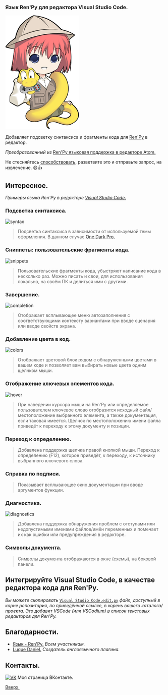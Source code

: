 ​<a id="anchor"></a>

### Язык Ren'Py для редактора Visual Studio Code.

 ![​renpy-logo](https://github.com/YukiiroRu/Miracle_in_the_form/blob/main/dev_files/logo%20base.png)

Добавляет подсветку синтаксиса и фрагменты кода для [Ren'Py](https://www.renpy.org/) в редактор.

 _Преобразованный из_ [Ren'Py языковая поддержка в редакторе Atom.](https://github.com/renpy/language-renpy)

 Не стесняйтесь [способствовать](https://github.com/LuqueDaniel/vscode-language-renpy/blob/master/Contributing.md), разветвите это и отправьте запрос, на извлечение. :smile::thumbsup:

## Интересное.

_Примеры языка Ren'Py в редакторе [Visual Studio Code.](https://code.visualstudio.com/)_

### Подсветка синтаксиса.

![syntax](https://user-images.githubusercontent.com/1286535/40073232-9509274a-5876-11e8-98ff-e14b46bfab8a.gif)

> Подсветка синтаксиса в зависимости от используемой темы оформления. В данном случае [One Dark Pro.](https://marketplace.visualstudio.com/items?itemName=zhuangtongfa.Material-theme)

### Сниппеты: пользовательские фрагменты кода.

![snippets](https://user-images.githubusercontent.com/1286535/40073650-b999c5dc-5877-11e8-8910-596f9e94b281.gif)

> Пользовательские фрагменты кода, убыстряют написание кода в несколько раз. Можно писать и свои, для использования локально, на своём ПК и делиться ими с другими.

### Завершение.

![completion](https://user-images.githubusercontent.com/12246002/137429951-63043065-57c7-4fb2-8bc3-27f69616f439.gif)

> Отображает всплывающее меню автозаполнения с соответствующими контексту вариантами при вводе сценария или вводе свойств экрана.

### Добавление цвета в код.

![colors](https://user-images.githubusercontent.com/12246002/137429939-a813bc82-e067-4306-9d4b-9d3fa064b1b6.gif)

> Отображает цветовой блок рядом с обнаруженными цветами в вашем коде и позволяет вам выбирать новые цвета одним щелчком мыши.

### Отображение ключевых элементов кода.

![hover](https://user-images.githubusercontent.com/12246002/137430452-3ae9e16a-6bd9-474b-837c-f19040a92766.gif)

> При наведении курсора мыши на Ren'Py или определяемое пользователем ключевое слово отобразится исходный файл/местоположение выбранного элемента, а также документация, если таковая имеется. Щелчок по местоположению имени файла приведёт к переходу к этому документу и позиции.

### Переход к определению.

> Добавлена поддержка щелчка правой кнопкой мыши. Переход к определению (F12), которое приведёт, к переходу, к источнику выбранного ключевого слова.

### Справка по подписи.

> Показывает всплывающее окно документации при вводе аргументов функции.

### Диагностика.

![diagnostics](https://user-images.githubusercontent.com/12246002/137431018-978530fd-4af4-4d10-b72a-fe852a5ddffd.gif)

> Добавлена поддержка обнаружения проблем с отступами или недопустимыми именами файлов/имён переменных и помечает их как ошибки или предупреждения в редакторе.

### Символы документа.

> Символы документа отображаются в окне (схемы), на боковой панели.

## Интегрируйте Visual Studio Code, в качестве редактора кода для Ren'Py.

_Вы можете скопировать_ [`Visual Studio Code.edit.py`](https://github.com/YukiiroRu/renpy_language_vscode_RU/blob/main/Visual%20Studio%20Code.edit.py) _файл, доступный в корне репозитория, по приведённой ссылке, в корень вашего каталога/проекта. Это добавит VSCode (или VSCodium) в список текстовых редакторов для Ren'Py._

## Благодарности.

- [Язык - Ren'Py.](https://github.com/renpy/language-renpy) _Всем участникам._
- [Luque Daniel.](https://github.com/LuqueDaniel/vscode-language-renpy) _Создатель англоязычного плагина._

## Контакты.
[![VK](https://img.shields.io/badge/-VK-333?style=for-the-badge&logo=Vk&logoColor=27A0D9)](https://vk.com/yukiiro) Моя страница ВКонтакте.

[Вверх.](#anchor)
